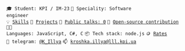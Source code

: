<code>🎓 Student: KPI / IM-23</code>
<code>👷 Speciality: Software engineer </code><br>
<code>💡 [Skills](SKILLS.md)</code>
<code>🧻 [Projects](PROJECTS.md)</code>
<code>📢 [Public talks: 0](TALKS.md)</code>
<code>👀 [Open-source contribution](CONTRIBUTION.md)</code><br>
<code>🧑‍💻 Languages: JavaScript, C#, C</code>
<code>📦 Tech stack: node.js</code>
<code>🪙 [Rates](RATES.md)</code><br>
<code>💬 telegram: [@K_Illya](https://telegram.me/your-nikname)</code>
<code>📫 [kroshka.illya@lll.kpi.ua](mailto:your-email)</code>
